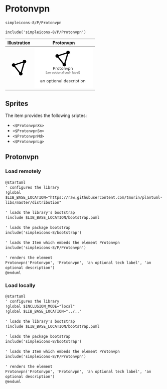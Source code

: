 # Protonvpn


```text
simpleicons-8/P/Protonvpn
```

```text
include('simpleicons-8/P/Protonvpn')
```



| Illustration | Protonvpn |
| :---: | :---: |
| ![illustration for Illustration](../../simpleicons-8/P/Protonvpn.png) | ![illustration for Protonvpn](../../simpleicons-8/P/Protonvpn.Local.png) |



## Sprites
The item provides the following sriptes:

- `<$ProtonvpnXs>`
- `<$ProtonvpnSm>`
- `<$ProtonvpnMd>`
- `<$ProtonvpnLg>`





## Protonvpn

### Load remotely
```plantuml
@startuml
' configures the library
!global $LIB_BASE_LOCATION="https://raw.githubusercontent.com/tmorin/plantuml-libs/master/distribution"

' loads the library's bootstrap
!include $LIB_BASE_LOCATION/bootstrap.puml

' loads the package bootstrap
include('simpleicons-8/bootstrap')

' loads the Item which embeds the element Protonvpn
include('simpleicons-8/P/Protonvpn')

' renders the element
Protonvpn('Protonvpn', 'Protonvpn', 'an optional tech label', 'an optional description')
@enduml
```

### Load locally
```plantuml
@startuml
' configures the library
!global $INCLUSION_MODE="local"
!global $LIB_BASE_LOCATION="../.."

' loads the library's bootstrap
!include $LIB_BASE_LOCATION/bootstrap.puml

' loads the package bootstrap
include('simpleicons-8/bootstrap')

' loads the Item which embeds the element Protonvpn
include('simpleicons-8/P/Protonvpn')

' renders the element
Protonvpn('Protonvpn', 'Protonvpn', 'an optional tech label', 'an optional description')
@enduml
```

